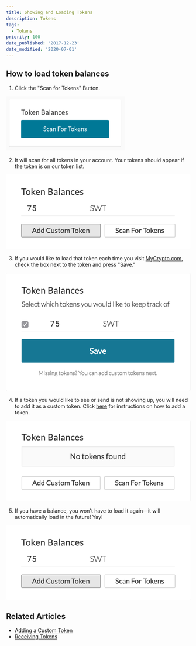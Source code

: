 ```yaml
---
title: Showing and Loading Tokens
description: Tokens
tags:
  - Tokens
priority: 100
date_published: '2017-12-23'
date_modified: '2020-07-01'
---
```


## How to load token balances

1. Click the "Scan for Tokens" Button. 

![Scan for tokens](../../assets/how-to/tokens/showing-and-loading-tokens/scan-for-tokens.png)

2. It will scan for all tokens in your account. Your tokens should appear if the token is on our token list.

![Token balance](../../assets/how-to/tokens/showing-and-loading-tokens/token-balance.png)

3. If you would like to load that token each time you visit [MyCrypto.com](https://beta.mycrypto.com/account), check the box next to the token and press "Save."

![Save button](../../assets/how-to/tokens/showing-and-loading-tokens/save-button.png)

4. If a token you would like to see or send is not showing up, you will need to add it as a custom token. Click [here](/troubleshooting/tokens/adding-new-token-and-sending-custom-tokens) for instructions on how to add a token.

![No tokens found](../../assets/how-to/tokens/showing-and-loading-tokens/no-tokens-found.png)

5. If you have a balance, you won't have to load it again—it will automatically load in the future! Yay!

![Token balance](../../assets/how-to/tokens/showing-and-loading-tokens/token-balance.png)

## Related Articles

* [Adding a Custom Token](/troubleshooting/tokens/adding-new-token-and-sending-custom-tokens)
* [Receiving Tokens](/how-to/tokens/how-to-receive-tokens)
